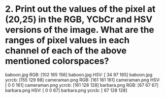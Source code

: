 # 2. Print out the values of the pixel at (20,25) in the RGB, YCbCr and HSV versions of the image. What are the ranges of pixel values in each channel of each of the above mentioned colorspaces?


baboon.jpg RGB: [102 165 156]
baboon.jpg HSV: [ 34  97 165]
baboon.jpg ycrcb: [155 129  98]
cameraman.png RGB: [161 161 161]
cameraman.png HSV: [  0   0 161]
cameraman.png ycrcb: [161 128 128]
barbara.png RGB: [67 67 67]
barbara.png HSV: [ 0  0 67]
barbara.png ycrcb: [ 67 128 128]
